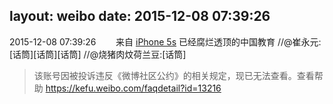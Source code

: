 layout: weibo
date: 2015-12-08 07:39:26
---
<meta name="referrer" content="no-referrer" />

2015-12-08 07:39:26  &nbsp;&nbsp;&nbsp;&nbsp;&nbsp;&nbsp; 来自 <a href="sinaweibo://customweibosource" rel="nofollow">iPhone 5s</a>
已经腐烂透顶的中国教育 //@崔永元:[话筒][话筒][话筒] //@烧猪肉炆荷兰豆:[话筒]
>  该账号因被投诉违反《微博社区公约》的相关规定，现已无法查看。查看帮助 https://kefu.weibo.com/faqdetail?id=13216
